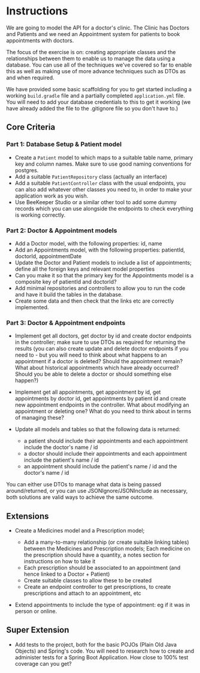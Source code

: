 # Instructions

We are going to model the API for a doctor's clinic. The Clinic has Doctors and Patients and we need an Appointment system for patients to book appointments with doctors.

The focus of the exercise is on: creating appropriate classes and the relationships between them to enable us to manage the data using a database. You can use all of the techniques we've covered so far to enable this as well as making use of more advance techniques such as DTOs as and when required.

We have provided some basic scaffolding for you to get started including a working `build.gradle` file and a partially completed `application.yml` file. You will need to add your database credentials to this to get it working (we have already added the file to the .gitignore file so you don't have to.)

## Core Criteria

### Part 1: Database Setup & Patient model

- Create a `Patient` model to which maps to a suitable table name, primary key and column names. Make sure to use good naming conventions for postgres.
- Add a suitable `PatientRepository` class (actually an interface)
- Add a suitable `PatientController` class with the usual endpoints, you can also add whatever other classes you need to, in order to make your application work as you wish.
- Use BeeKeeper Studio or a similar other tool to add some dummy records which you can use alongside the endpoints to check everything is working correctly.

### Part 2: Doctor & Appointment models

- Add a Doctor model, with the following properties: id, name
- Add an Appointments model, with the following properties: patientId, doctorId, appointmentDate
- Update the Doctor and Patient models to include a list of appointments; define all the foreign keys and relevant model properties
- Can you make it so that the primary key for the Appointments model is a composite key of patientId and doctorId?
- Add minimal repositories and controllers to allow you to run the code and have it build the tables in the database.
- Create some data and then check that the links etc are correctly implemented.

### Part 3: Doctor & Appointment endpoints
- Implement get all doctors, get doctor by id and create doctor endpoints in the controller; make sure to use DTOs as required for returning the results (you can also create update and delete doctor endpoints if you need to - but you will need to think about what happens to an appointment if a doctor is deleted? Should the appointment remain? What about historical appointments which have already occurred? Should you be able to delete a doctor or should something else happen?)
- Implement get all appointments, get appointment by id, get appointments by doctor id, get appointments by patient id and create new appointment endpoints in the controller. What about modifying an appointment or deleting one? What do you need to think about in terms of managing these?

- Update all models and tables so that the following data is returned:
  - a patient should include their appointments and each appointment include the doctor's name / id
  - a doctor should include their appointments and each appointment include the patient's name / id
  - an appointment should include the patient's name / id and the doctor's name / id

You can either use DTOs to manage what data is being passed around/returned, or you can use JSONIgnore/JSONInclude as necessary, both solutions are valid ways to achieve the same outcome.

## Extensions

- Create a Medicines model and a Prescription model;
  - Add a many-to-many relationship (or create suitable linking tables) between the Medicines and Prescription models; Each medicine on the prescription should have a quantity, a notes section for instructions on how to take it
  - Each prescription should be associated to an appointment (and hence linked to a Doctor + Patient)
  - Create suitable classes to allow these to be created
  - Create an endpoint controller to get prescriptions, to create prescriptions and attach to an appointment, etc
  
- Extend appointments to include the type of appointment: eg if it was in person or online.

## Super Extension

- Add tests to the project, both for the basic POJOs (Plain Old Java Objects) and Spring's code. You will need to research how to create and administer tests for a Spring Boot Application. How close to 100% test coverage can you get?

